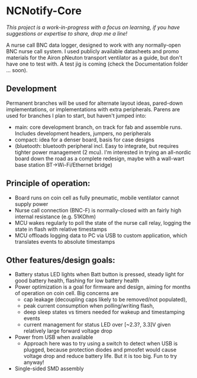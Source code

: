 # NCNotify-Core

*This project is a work-in-progress with a focus on learning, if you have suggestions or expertise to share, drop me a line!*

A nurse call BNC data logger, designed to work with any normally-open BNC nurse call system. I used publicly available datasheets and promo materials for the Airon pNeuton transport ventilator as a guide, but don't have one to test with. A test jig is coming (check the Documentation folder ... soon).


## Development
Permanent branches will be used for alternate layout ideas, pared-down implementations, or implementations with extra peripherals. Parens are used for branches I plan to start, but haven't jumped into:

* main: core development branch, on track for fab and assemble runs. Includes development headers, jumpers, no peripherals
* compact: idea for a denser board, basis for case designs
* (bluetooth: bluetooth peripheral incl. Easy to integrate, but requires tighter power management (2 mcu). I'm interested in trying an all-nordic board down the road as a complete redesign, maybe with a wall-wart base station BT->Wi-Fi/Ethernet bridge)
	
## Principle of operation:
- Board runs on coin cell as fully pneumatic, mobile ventilator cannot supply power
- Nurse call connection (BNC-F) is normally-closed with an fairly high internal resistance (e.g. 51KOhm)
- MCU wakes regularly to poll the state of the nurse call relay, logging the state in flash with relative timestamps
- MCU offloads logging data to PC via USB to custom application, which translates events to absolute timestamps
	
## Other features/design goals:
- Battery status LED lights when Batt button is pressed, steady light for good battery health, flashing for low battery health
- Power optimization is a goal for firmware and design, aiming for months of operation on coin cell. Big concerns are 
	- cap leakage (decoupling caps likely to be removed/not populated), 
	- peak current consumption when polling/writing flash, 
	- deep sleep states vs timers needed for wakeup and timestamping events
	- current management for status LED over [~2.3?, 3.3]V given relatively large forward voltage drop
- Power from USB when available
	- Approach here was to try using a switch to detect when USB is plugged, because protection diodes and pmosfet would cause voltage drop and reduce battery life. But it is too big. Fun to try anyway!
- Single-sided SMD assembly